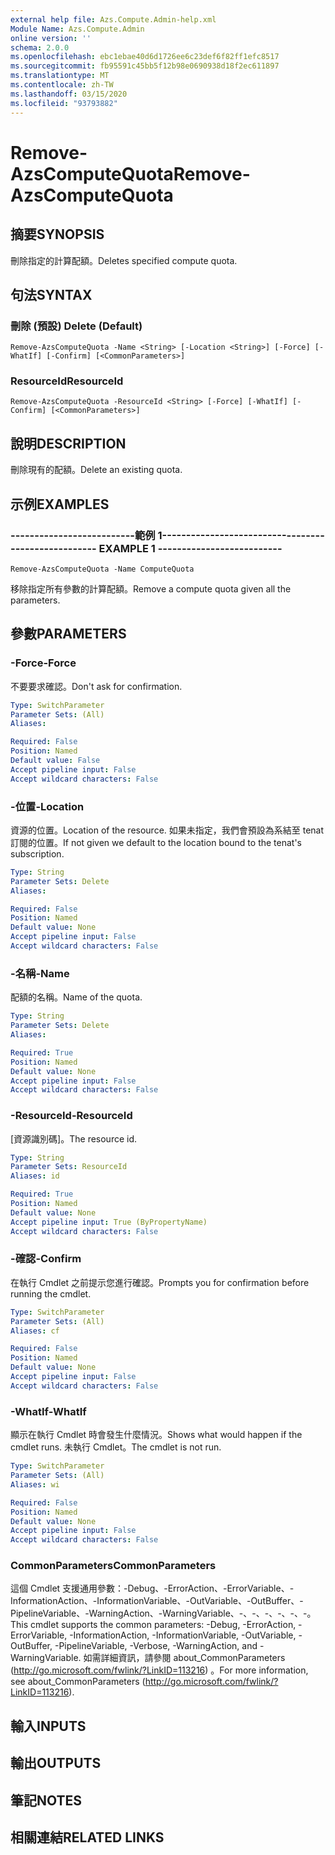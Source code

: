 ```yaml
---
external help file: Azs.Compute.Admin-help.xml
Module Name: Azs.Compute.Admin
online version: ''
schema: 2.0.0
ms.openlocfilehash: ebc1ebae40d6d1726ee6c23def6f82ff1efc8517
ms.sourcegitcommit: fb95591c45bb5f12b98e0690938d18f2ec611897
ms.translationtype: MT
ms.contentlocale: zh-TW
ms.lasthandoff: 03/15/2020
ms.locfileid: "93793882"
---
```

# <span data-ttu-id="c94bc-101">Remove-AzsComputeQuota</span><span class="sxs-lookup"><span data-stu-id="c94bc-101">Remove-AzsComputeQuota</span></span>

## <span data-ttu-id="c94bc-102">摘要</span><span class="sxs-lookup"><span data-stu-id="c94bc-102">SYNOPSIS</span></span>
<span data-ttu-id="c94bc-103">刪除指定的計算配額。</span><span class="sxs-lookup"><span data-stu-id="c94bc-103">Deletes specified compute quota.</span></span>

## <span data-ttu-id="c94bc-104">句法</span><span class="sxs-lookup"><span data-stu-id="c94bc-104">SYNTAX</span></span>

### <span data-ttu-id="c94bc-105">刪除 (預設) </span><span class="sxs-lookup"><span data-stu-id="c94bc-105">Delete (Default)</span></span>
```
Remove-AzsComputeQuota -Name <String> [-Location <String>] [-Force] [-WhatIf] [-Confirm] [<CommonParameters>]
```

### <span data-ttu-id="c94bc-106">ResourceId</span><span class="sxs-lookup"><span data-stu-id="c94bc-106">ResourceId</span></span>
```
Remove-AzsComputeQuota -ResourceId <String> [-Force] [-WhatIf] [-Confirm] [<CommonParameters>]
```

## <span data-ttu-id="c94bc-107">說明</span><span class="sxs-lookup"><span data-stu-id="c94bc-107">DESCRIPTION</span></span>
<span data-ttu-id="c94bc-108">刪除現有的配額。</span><span class="sxs-lookup"><span data-stu-id="c94bc-108">Delete an existing quota.</span></span>

## <span data-ttu-id="c94bc-109">示例</span><span class="sxs-lookup"><span data-stu-id="c94bc-109">EXAMPLES</span></span>

### <span data-ttu-id="c94bc-110">--------------------------範例 1--------------------------</span><span class="sxs-lookup"><span data-stu-id="c94bc-110">-------------------------- EXAMPLE 1 --------------------------</span></span>
```
Remove-AzsComputeQuota -Name ComputeQuota
```

<span data-ttu-id="c94bc-111">移除指定所有參數的計算配額。</span><span class="sxs-lookup"><span data-stu-id="c94bc-111">Remove a compute quota given all the parameters.</span></span>

## <span data-ttu-id="c94bc-112">參數</span><span class="sxs-lookup"><span data-stu-id="c94bc-112">PARAMETERS</span></span>

### <span data-ttu-id="c94bc-113">-Force</span><span class="sxs-lookup"><span data-stu-id="c94bc-113">-Force</span></span>
<span data-ttu-id="c94bc-114">不要要求確認。</span><span class="sxs-lookup"><span data-stu-id="c94bc-114">Don't ask for confirmation.</span></span>

```yaml
Type: SwitchParameter
Parameter Sets: (All)
Aliases: 

Required: False
Position: Named
Default value: False
Accept pipeline input: False
Accept wildcard characters: False
```

### <span data-ttu-id="c94bc-115">-位置</span><span class="sxs-lookup"><span data-stu-id="c94bc-115">-Location</span></span>
<span data-ttu-id="c94bc-116">資源的位置。</span><span class="sxs-lookup"><span data-stu-id="c94bc-116">Location of the resource.</span></span> <span data-ttu-id="c94bc-117">如果未指定，我們會預設為系結至 tenat 訂閱的位置。</span><span class="sxs-lookup"><span data-stu-id="c94bc-117">If not given we default to the location bound to the tenat's subscription.</span></span>

```yaml
Type: String
Parameter Sets: Delete
Aliases: 

Required: False
Position: Named
Default value: None
Accept pipeline input: False
Accept wildcard characters: False
```

### <span data-ttu-id="c94bc-118">-名稱</span><span class="sxs-lookup"><span data-stu-id="c94bc-118">-Name</span></span>
<span data-ttu-id="c94bc-119">配額的名稱。</span><span class="sxs-lookup"><span data-stu-id="c94bc-119">Name of the quota.</span></span>

```yaml
Type: String
Parameter Sets: Delete
Aliases: 

Required: True
Position: Named
Default value: None
Accept pipeline input: False
Accept wildcard characters: False
```

### <span data-ttu-id="c94bc-120">-ResourceId</span><span class="sxs-lookup"><span data-stu-id="c94bc-120">-ResourceId</span></span>
<span data-ttu-id="c94bc-121">[資源識別碼]。</span><span class="sxs-lookup"><span data-stu-id="c94bc-121">The resource id.</span></span>

```yaml
Type: String
Parameter Sets: ResourceId
Aliases: id

Required: True
Position: Named
Default value: None
Accept pipeline input: True (ByPropertyName)
Accept wildcard characters: False
```

### <span data-ttu-id="c94bc-122">-確認</span><span class="sxs-lookup"><span data-stu-id="c94bc-122">-Confirm</span></span>
<span data-ttu-id="c94bc-123">在執行 Cmdlet 之前提示您進行確認。</span><span class="sxs-lookup"><span data-stu-id="c94bc-123">Prompts you for confirmation before running the cmdlet.</span></span>

```yaml
Type: SwitchParameter
Parameter Sets: (All)
Aliases: cf

Required: False
Position: Named
Default value: None
Accept pipeline input: False
Accept wildcard characters: False
```

### <span data-ttu-id="c94bc-124">-WhatIf</span><span class="sxs-lookup"><span data-stu-id="c94bc-124">-WhatIf</span></span>
<span data-ttu-id="c94bc-125">顯示在執行 Cmdlet 時會發生什麼情況。</span><span class="sxs-lookup"><span data-stu-id="c94bc-125">Shows what would happen if the cmdlet runs.</span></span>
<span data-ttu-id="c94bc-126">未執行 Cmdlet。</span><span class="sxs-lookup"><span data-stu-id="c94bc-126">The cmdlet is not run.</span></span>

```yaml
Type: SwitchParameter
Parameter Sets: (All)
Aliases: wi

Required: False
Position: Named
Default value: None
Accept pipeline input: False
Accept wildcard characters: False
```

### <span data-ttu-id="c94bc-127">CommonParameters</span><span class="sxs-lookup"><span data-stu-id="c94bc-127">CommonParameters</span></span>
<span data-ttu-id="c94bc-128">這個 Cmdlet 支援通用參數：-Debug、-ErrorAction、-ErrorVariable、-InformationAction、-InformationVariable、-OutVariable、-OutBuffer、-PipelineVariable、-WarningAction、-WarningVariable、-、-、-、-、-、-。</span><span class="sxs-lookup"><span data-stu-id="c94bc-128">This cmdlet supports the common parameters: -Debug, -ErrorAction, -ErrorVariable, -InformationAction, -InformationVariable, -OutVariable, -OutBuffer, -PipelineVariable, -Verbose, -WarningAction, and -WarningVariable.</span></span> <span data-ttu-id="c94bc-129">如需詳細資訊，請參閱 about_CommonParameters (http://go.microsoft.com/fwlink/?LinkID=113216) 。</span><span class="sxs-lookup"><span data-stu-id="c94bc-129">For more information, see about_CommonParameters (http://go.microsoft.com/fwlink/?LinkID=113216).</span></span>

## <span data-ttu-id="c94bc-130">輸入</span><span class="sxs-lookup"><span data-stu-id="c94bc-130">INPUTS</span></span>

## <span data-ttu-id="c94bc-131">輸出</span><span class="sxs-lookup"><span data-stu-id="c94bc-131">OUTPUTS</span></span>

## <span data-ttu-id="c94bc-132">筆記</span><span class="sxs-lookup"><span data-stu-id="c94bc-132">NOTES</span></span>

## <span data-ttu-id="c94bc-133">相關連結</span><span class="sxs-lookup"><span data-stu-id="c94bc-133">RELATED LINKS</span></span>

